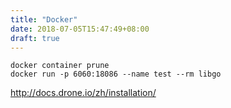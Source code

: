 ```yaml
---
title: "Docker"
date: 2018-07-05T15:47:49+08:00
draft: true
---
```


```
docker container prune
docker run -p 6060:18086 --name test --rm libgo
```

<http://docs.drone.io/zh/installation/>

